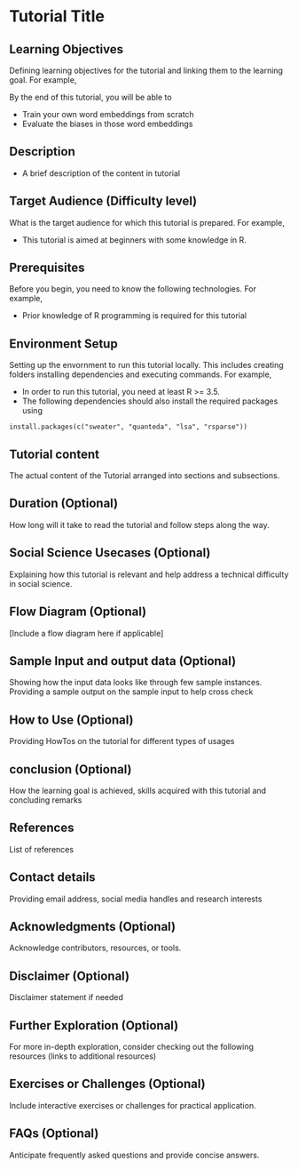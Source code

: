 # Tutorial Title


## Learning Objectives
Defining learning objectives for the tutorial and linking them to the learning goal.
For example,

By the end of this tutorial, you will be able to

- Train your own word embeddings from scratch
- Evaluate the biases in those word embeddings


## Description
- A brief description of the content in tutorial 

## Target Audience (Difficulty level)
What is the target audience for which this tutorial is prepared.
For example,
- This tutorial is aimed at beginners with some knowledge in R.

## Prerequisites
Before you begin, you need to know the following technologies.
For example,
- Prior knowledge of R programming is required for this tutorial

## Environment Setup
Setting up the envornment to run this tutorial locally. This includes creating folders installing dependencies and executing commands.
For example,
 - In order to run this tutorial, you need at least R >= 3.5. 
 - The following dependencies should also install the required packages using
```
install.packages(c("sweater", "quanteda", "lsa", "rsparse"))
```

## Tutorial content
The actual content of the Tutorial arranged into sections and subsections.

## Duration (Optional)
How long will it take to read the tutorial and follow steps along the way.


## Social Science Usecases (Optional)
Explaining how this tutorial is relevant and help address a technical difficulty in social science.






## Flow Diagram (Optional)
[Include a flow diagram here if applicable]

## Sample Input and output data (Optional)
Showing how the input data looks like through few sample instances. Providing a sample output on the sample input to help cross check 

## How to Use (Optional)
Providing HowTos on the tutorial for different types of usages

## conclusion (Optional)
How the learning goal is achieved, skills acquired with this tutorial and concluding remarks

## References
List of references

## Contact details
Providing email address, social media handles and research interests

## Acknowledgments (Optional)
Acknowledge contributors, resources, or tools.

## Disclaimer (Optional)
Disclaimer statement if needed

## Further Exploration (Optional)
For more in-depth exploration, consider checking out the following resources (links to additional resources)

## Exercises or Challenges (Optional)
Include interactive exercises or challenges for practical application.

## FAQs (Optional)
Anticipate frequently asked questions and provide concise answers.
